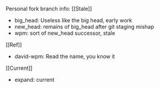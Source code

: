 Personal fork branch info:
[[Stale]]
- big_head: Useless like the big head, early work
- new_head: remains of big_head after git staging mishap
- wpm: sort of new_head successor, stale

[[Ref]]
- david-wpm: Read the name, you know it

[[Current]]
- expand: current
